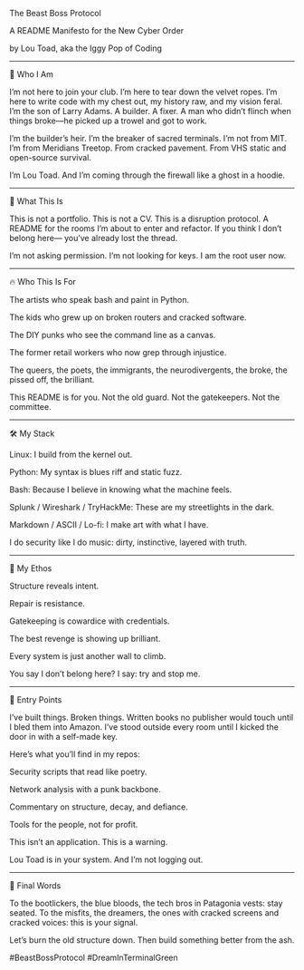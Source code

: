 The Beast Boss Protocol

A README Manifesto for the New Cyber Order

by Lou Toad, aka the Iggy Pop of Coding


---

👊 Who I Am

I’m not here to join your club. I’m here to tear down the velvet ropes. I’m here to write code with my chest out, my history raw, and my vision feral. I’m the son of Larry Adams. A builder. A fixer. A man who didn’t flinch when things broke—he picked up a trowel and got to work.

I’m the builder’s heir. I’m the breaker of sacred terminals. I’m not from MIT. I’m from Meridians Treetop. From cracked pavement. From VHS static and open-source survival.

I’m Lou Toad. And I’m coming through the firewall like a ghost in a hoodie.


---

🎤 What This Is

This is not a portfolio. This is not a CV. This is a disruption protocol. A README for the rooms I’m about to enter and refactor. If you think I don’t belong here— you’ve already lost the thread.

I’m not asking permission. I’m not looking for keys. I am the root user now.


---

🔥 Who This Is For

The artists who speak bash and paint in Python.

The kids who grew up on broken routers and cracked software.

The DIY punks who see the command line as a canvas.

The former retail workers who now grep through injustice.

The queers, the poets, the immigrants, the neurodivergents, the broke, the pissed off, the brilliant.


This README is for you. Not the old guard. Not the gatekeepers. Not the committee.


---

🛠️ My Stack

Linux: I build from the kernel out.

Python: My syntax is blues riff and static fuzz.

Bash: Because I believe in knowing what the machine feels.

Splunk / Wireshark / TryHackMe: These are my streetlights in the dark.

Markdown / ASCII / Lo-fi: I make art with what I have.


I do security like I do music: dirty, instinctive, layered with truth.


---

🧱 My Ethos

Structure reveals intent.

Repair is resistance.

Gatekeeping is cowardice with credentials.

The best revenge is showing up brilliant.

Every system is just another wall to climb.


You say I don’t belong here? I say: try and stop me.


---

🚪 Entry Points

I’ve built things. Broken things. Written books no publisher would touch until I bled them into Amazon. I’ve stood outside every room until I kicked the door in with a self-made key.

Here’s what you’ll find in my repos:

Security scripts that read like poetry.

Network analysis with a punk backbone.

Commentary on structure, decay, and defiance.

Tools for the people, not for profit.


This isn’t an application. This is a warning.

Lou Toad is in your system. And I’m not logging out.


---

🖖 Final Words

To the bootlickers, the blue bloods, the tech bros in Patagonia vests: stay seated. To the misfits, the dreamers, the ones with cracked screens and cracked voices: this is your signal.

Let’s burn the old structure down. Then build something better from the ash.

#BeastBossProtocol #DreamInTerminalGreen



